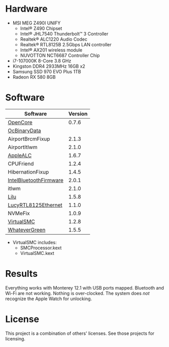 # Hardware
* MSI MEG Z490I UNIFY
  * Intel® Z490 Chipset
  * Intel® JHL7540 Thunderbolt™ 3 Controller
  * Realtek® ALC1220 Audio Codec
  * Realtek® RTL8125B 2.5Gbps LAN controller
  * Intel® AX201 wireless module
  * NUVOTTON NCT6687 Controller Chip
* i7-107000K 8-Core 3.8 GHz
* Kingston DDR4 2933MHz 16GB x2
* Samsung SSD 970 EVO Plus 1TB
* Radeon RX 580 8GB

# Software
Software | Version
-------- | -------
[OpenCore](https://github.com/acidanthera/OpenCorePkg) | 0.7.6
[OcBinaryData](https://github.com/acidanthera/OcBinaryData) |
AirportBrcmFixup | 2.1.3
AirportItlwm | 2.1.0
[AppleALC](https://github.com/acidanthera/AppleALC) | 1.6.7
CPUFriend | 1.2.4
HibernationFixup | 1.4.5
[IntelBluetoothFirmware](https://github.com/OpenIntelWireless/IntelBluetoothFirmware) | 2.0.1
itlwm | 2.1.0
[Lilu](https://github.com/acidanthera/Lilu) | 1.5.8
[LucyRTL8125Ethernet](https://github.com/Mieze/LucyRTL8125Ethernet) | 1.1.0
NVMeFix | 1.0.9
[VirtualSMC](https://github.com/acidanthera/VirtualSMC) | 1.2.8
[WhateverGreen](https://github.com/acidanthera/WhateverGreen) | 1.5.5

* VirtualSMC includes:
  * SMCProcessor.kext
  * VirtualSMC.kext

# Results
Everything works with Monterey 12.1 with USB ports mapped. Bluetooth and Wi-Fi are not working. Nothing is over-clocked. The system does *not* recognize the Apple Watch for unlocking.

# License
This project is a combination of others' licenses. See those projects for licensing.
